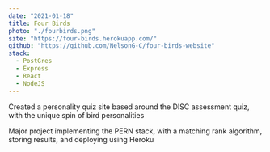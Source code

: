 ```yaml
---
date: "2021-01-18"
title: Four Birds
photo: "./fourbirds.png"
site: "https://four-birds.herokuapp.com/"
github: "https://github.com/NelsonG-C/four-birds-website"
stack:
  - PostGres
  - Express
  - React
  - NodeJS
---
```


Created a personality quiz site based around the DISC assessment quiz, with the unique spin of bird personalities

Major project implementing the PERN stack, with a matching rank algorithm, storing results, and deploying using Heroku

